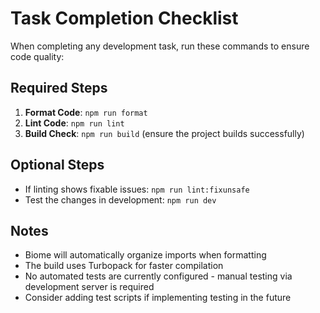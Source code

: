 # Task Completion Checklist

When completing any development task, run these commands to ensure code quality:

## Required Steps
1. **Format Code**: `npm run format`
2. **Lint Code**: `npm run lint`
3. **Build Check**: `npm run build` (ensure the project builds successfully)

## Optional Steps
- If linting shows fixable issues: `npm run lint:fixunsafe`
- Test the changes in development: `npm run dev`

## Notes
- Biome will automatically organize imports when formatting
- The build uses Turbopack for faster compilation
- No automated tests are currently configured - manual testing via development server is required
- Consider adding test scripts if implementing testing in the future